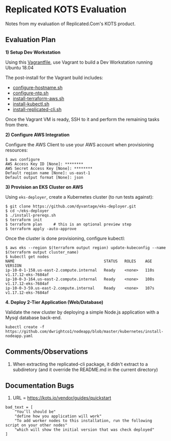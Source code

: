 # Replicated KOTS Evaluation
Notes from my evaluation of Replicated.Com's KOTS product.

## Evaluation Plan
**1) Setup Dev Workstation**

Using this [Vagrantfile](vagrant/Vagrantfile), use Vagrant to build a Dev Workstation running Ubuntu 18.04

The post-install for the Vagrant build includes:
* [configure-hostname.sh](vagrant/scripts/configure-hostname.sh)
* [configure-ntp.sh](vagrant/scripts/configure-ntp.sh)
* [install-terraform-aws.sh](vagrant/scripts/install-terraform-aws.sh)
* [install-kubectl.sh](vagrant/scripts/install-terraform-aws.sh)
* [install-replicated-cli.sh](vagrant/scripts/install-replicated-cli.sh)

Once the Vagrant VM is ready, SSH to it and perform the remaining tasks from there.

**2) Configure AWS Integration**

Configure the AWS Client to use your AWS account when provisioning resources:
```
$ aws configure
AWS Access Key ID [None]: ********
AWS Secret Access Key [None]: ********
Default region name [None]: us-east-1
Default output format [None]: json
```

**3) Provision an EKS Cluster on AWS**

Using `eks-deployer`, create a Kubernetes cluster (to run tests against):
```
$ git clone https://github.com/dyvantage/eks-deployer.git
$ cd ~/eks-deployer
$ ./install-prereqs.sh
$ terraform init
$ terraform plan     # this is an optional preview step
$ terraform apply -auto-approve
```

Once the cluster is done provisioning, configure kubectl:
```
$ aws eks --region $(terraform output region) update-kubeconfig --name $(terraform output cluster_name)
$ kubectl get nodes
NAME                                       STATUS   ROLES    AGE    VERSION
ip-10-0-1-158.us-east-2.compute.internal   Ready    <none>   110s   v1.17.12-eks-7684af
ip-10-0-3-164.us-east-2.compute.internal   Ready    <none>   108s   v1.17.12-eks-7684af
ip-10-0-3-59.us-east-2.compute.internal    Ready    <none>   107s   v1.17.12-eks-7684af
```

**4. Deploy 2-Tier Application (Web/Database)**

Validate the new cluster by deploying a simple Node.js application with a Mysql database back-end.
```
kubectl create -f https://github.com/dwrightco1/nodeapp/blob/master/kubernetes/install-nodeapp.yaml
```

## Comments/Observations
1. When extracting the replicated-cli package, it didn't extract to a subdiretory (and it override the README.md in the current directory)

## Documentation Bugs
1. URL = https://kots.io/vendor/guides/quickstart
```
bad_text = [
	"You’ll should be"
	"define how you application will work"
	"To add worker nodes to this installation, run the following script on your other nodes"
	"which will show the initial version that was check deployed"
]
```

